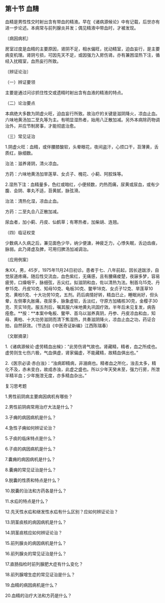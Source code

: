 ## 第十节 血精

血精是男性性交时射出含有带血的精液。早在《诸病源候论》中有记载，后世亦有进一步论述。本病常与前列腺炎并发；偶见精液中带血时，才被发现。

〔病因病机〕

房室过度是血精的主要原因，肾阴不足，相水偏旺，扰动精室，迫血妄行，是主要病变机理。肾阴亏损，可因先天不足，或因强力入房伤肾。亦有兼困湿热下注，循经入扰精室，血热妄行所致。

〔辨证论治〕

（一）辨证要领

主要是通过问诊抓住性交或遗精时射出含有血液的精液的特点。

（二）论治要点

本病绝大多数为阴虚火旺，迫血妄行所致。故治疗的关键是滋阴降火，凉血止血。六味地黄汤加二至丸等为主。有明显湿热者，始用八正散加减。另外本病除药物调治外，并应节制房事，才能彻底治愈。

（三）常见证治

1.阴虚火旺：血精，或伴腰膝酸软，头晕眼花，夜间盗汗，心烦口干，苔薄黄，舌质红，脉细数。

治法：滋养肾阴，清火凉血。

方药：六味地黄汤加旱莲草、女贞子、槐花、小蓟、阿胶珠等。

2.湿热下注：血精量多，色红或暗红，小便频数，灼热而痛，尿黄或尿血，或有少腹、会阴、睾丸不适，苔黄腻，脉弦滑。

治法：清热化湿，凉血止血。

方药：二至丸合八正散加减。

尿血者，加小蓟、丹皮、仙鹤草；有寒热者，加柴胡、连翘。

（四）临证权变

少数病人久病之后，兼见面色少华，纳少便溏，神疲乏力，心悸失眠，舌边齿痕，脉弱。此乃肾虚及脾，可用归脾汤加减调治。

〔应用例案〕

朱XX，男，45岁，1975年11月24日初诊。患者于七、八年前起，因长途跋涉，自觉尿道疼痛，随后性交流血，血色紫红，无痛感，且有腰痛痠楚，夜寐多梦，容易疲劳，口燥咽干，脉细弦，舌尖红。拟滋阴和血，佐以清热为法。制首乌15克、丹参15克、丹皮10克、知母10克、龟板30克、鳖甲18克、女贞子12克、旱莲草10克、黄柏5克、十大功劳10克，五剂。药后病情好转，精血已止，睡眠尚好，但头晕，左侧睾丸胀痛，夜尿多，脉象虚软，舌淡红，守原方加橘核30克，金樱子30克、芡实18克。服五剂后，嘱其服六味地黄丸巩固疗效。半年后未见复发，病告痊愈。**按：**本案中龟板、鳖甲、首乌以滋养真阴，丹参、丹皮凉血和血，知母、黄柏、十大功劳滋阴而清下焦湿热，共奏滋阴降火，凉血止血之功，药证合拍，自然获效。（节选自《中医奇证新编》江西陈瑞春）

〔文献摘录〕

1.《诸病源候论·虚劳精血出候》：“此劳伤肾气故也。肾藏精，精者，血之所成也。虚劳则生七伤六极，气血俱虚，肾家偏虚，不能藏精，故精血俱出也。”

2.《医宗必读·赤白浊》：“浊病即精病，非溺病也。精者血之所化，浊去太多，精化不及，赤未变白，故成赤浊，此虚之盛也。所以少年天癸未至，强力行房，所泄半精半血；少年施泄无度，亦多精血杂出。”

复习思考题

1.男性前阴病主要病因病机有哪些？

2.男性前阴病常用治疗大法是什么？

3.子痈的病因病机是什么？

4.急性子痈如何辨证论治？

5.子痰的临床特点是什么？

6.子痰的病因病机是什么？

7.囊痈的病因病机是什么？

8.囊痈的常见证治是什么？

9.脱囊的性质和特点是什么？

10.脱囊的治法和方药各是什么？

11.水疝的特点是什么？

12.先天性水疝和继发性水疝有什么区别？应如何辨证论治？

13.阴茎痰核的病因病机是什么？

14.阴茎痰核应如何辨证论治？

15.前列腺炎的病因病机是什么？

16.前列腺炎的常见证治是什么？

17.直肠指检时前列腺肥大症有什么变化？

18.前列腺增生症的常见证治是什么？

19.血精的病因病机是什么？

20.血精的治疗大法和方药是什么？